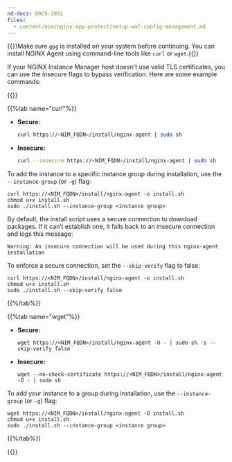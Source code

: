 ```yaml
---
nd-docs: DOCS-1031
files:
  - content/nim/nginx-app-protect/setup-waf-config-management.md
---
```


{{<note>}}Make sure `gpg` is installed on your system before continuing. You can install NGINX Agent using command-line tools like `curl` or `wget`.{{</note>}}

If your NGINX Instance Manager host doesn't use valid TLS certificates, you can use the insecure flags to bypass verification. Here are some example commands:

{{<tabs name="install-agent-api">}}

{{%tab name="curl"%}}

- **Secure:**

  ```bash
  curl https://<NIM_FQDN>/install/nginx-agent | sudo sh
  ```

- **Insecure:**

  ```bash
  curl --insecure https://<NIM_FQDN>/install/nginx-agent | sudo sh
  ```

To add the instance to a specific instance group during installation, use the `--instance-group` (or `-g`) flag:

```shell
curl https://<NIM_FQDN>/install/nginx-agent -o install.sh
chmod u+x install.sh
sudo ./install.sh --instance-group <instance group>
```

By default, the install script uses a secure connection to download packages. If it can’t establish one, it falls back to an insecure connection and logs this message:

```text
Warning: An insecure connection will be used during this nginx-agent installation
```

To enforce a secure connection, set the `--skip-verify` flag to false:

```shell
curl https://<NIM_FQDN>/install/nginx-agent -o install.sh
chmod u+x install.sh
sudo ./install.sh --skip-verify false
```

{{%/tab%}}

{{%tab name="wget"%}}

- **Secure:**

  ```shell
  wget https://<NIM_FQDN>/install/nginx-agent -O - | sudo sh -s --skip-verify false
  ```

- **Insecure:**

  ```shell
  wget --no-check-certificate https://<NIM_FQDN>/install/nginx-agent -O - | sudo sh
  ```

To add your instance to a group during installation, use the `--instance-group` (or `-g`) flag:

```shell
wget https://<NIM_FQDN>/install/nginx-agent -O install.sh
chmod u+x install.sh
sudo ./install.sh --instance-group <instance group>
```

{{%/tab%}}

{{</tabs>}}
